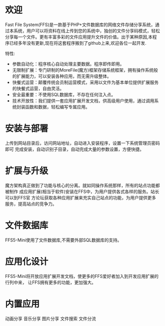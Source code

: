 欢迎
===================

Fast File System(FFS)是一款基于PHP+文件数据库的网络文件存储分享系统，通过本系统，用户可以将资料在线上传到您的系统中，独创的文件分享码模式，轻松分享每一个文件。更有丰富多彩的文件应用提升文件的价值。出于某种原因,本程序已经多年没有更新,现在将这套程序搬到了github上来,欢迎各位一起开发.
 
特性:

+ 参数自动化：程序核心自动处理主要数据。程序即传即用。
+ 无限制扩展：专门研制的MoreFile(魔方)框架存储系统框架，拥有操作系统般的扩展能力，可以安装各种应用，而无需升级整体。
+ 快餐式运营：颠覆传统会员制运营模式，采用以文件为基本单位提供扩展服务的快餐式运营，自由灵活。
+ 安全最重要：不使用SQL数据库，不存在任何注入点。
+ 技术开放性：我们提供一套应用扩展开发文档，供高级用户使用，通过调用系统封装函数和数据，轻松编写专属应用。


安装与部署
===================
上传到网站目录后，访问网站地址，自动进入安装程序，设置一下系统管理员密码即可
完成安装，自动识别子目录，自动完成大量的参数设置，方便快捷。

扩展与升级
===================
魔方架构真正做到了功能与核心的分离。就如同操作系统那样，所有的站点功能都被制作
成应用扩展(相当于软件)安装在FFS中，为用户提供各式各样的服务。站长可以到FFS官
方论坛获取各种应用扩展来充实自己站点的功能，为用户提供更多服务，提高站点的竞争力。

文件数据库
===================
FFS5-Mini使用了文件数据库,不需要外部SQL数据库的支持。

应用化设计
===================
FFS5-Mini将开放应用扩展开发文档，使更多的FFS爱好者加入到开发应用扩展的行列中来，
让FFS拥有更多的功能，更加强大。
 
内置应用
===================
动画分享
音乐分享
图片分享
文件搜索
文件分流